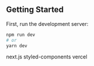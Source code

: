 ## Getting Started

First, run the development server:

```bash
npm run dev
# or
yarn dev
```

next.js
styled-components
vercel
